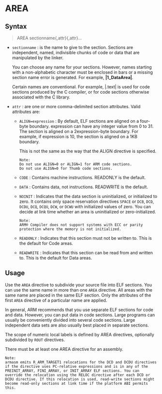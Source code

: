 # AREA

## Syntax

> AREA sectionname{,attr}{,attr}...

* `sectionname` : is the name to give to the section. Sections are independent, named, indivisible chunks of code or data that are manipulated by the linker.

	You can choose any name for your sections. However, names starting with a non-alphabetic character must be enclosed in bars or a missing section name error is generated. For example, **|1_DataArea|**.

	Certain names are conventional. For example, |.text| is used for code sections produced by the C compiler, or for code sections otherwise associated with the C library.

* `attr` : are one or more comma-delimited section attributes. Valid attributes are:
	+ `ALIGN=expression` : By default, ELF sections are aligned on a four-byte boundary. expression can have any integer value from 0 to 31. The section is aligned on a 2expression-byte boundary. For example, if expression is 10, the section is aligned on a 1KB boundary.

		This is not the same as the way that the ALIGN directive is specified.

		```
		Note:
		Do not use ALIGN=0 or ALIGN=1 for ARM code sections.
		Do not use ALIGN=0 for Thumb code sections.
		```

	+ `CODE` : Contains machine instructions. READONLY is the default.
	+ `DATA` : Contains data, not instructions. READWRITE is the default.
	+ `NOINIT` : Indicates that the data section is uninitialized, or initialized to zero. It contains only space reservation directives `SPACE` or `DCB`, `DCD`, `DCDU`, `DCQ`, `DCQU`, `DCW`, or `DCWU` with initialized values of zero. You can decide at link time whether an area is uninitialized or zero-initialized.

		```
		Note:
		ARM® Compiler does not support systems with ECC or parity protection where the memory is not initialized.
		```

	+ `READONLY` : Indicates that this section must not be written to. This is the default for Code areas.
	+ `READWRITE` : Indicates that this section can be read from and written to. This is the default for Data areas.

## Usage

Use the `AREA` directive to subdivide your source file into ELF sections. You can use the same name in more than one `AREA` directive. All areas with the same name are placed in the same ELF section. Only the attributes of the first `AREA` directive of a particular name are applied.

In general, ARM recommends that you use separate ELF sections for code and data. However, you can put data in code sections. Large programs can usually be conveniently divided into several code sections. Large independent data sets are also usually best placed in separate sections.

The scope of numeric local labels is defined by AREA directives, optionally subdivided by `ROUT` directives.

There must be at least one AREA directive for an assembly.

```
Note:
armasm emits R_ARM_TARGET1 relocations for the DCD and DCDU directives if the directive uses PC-relative expressions and is in any of the PREINIT_ARRAY, FINI_ARRAY, or INIT_ARRAY ELF sections. You can override the relocation using the RELOC directive after each DCD or DCDU directive. If this relocation is used, read-write sections might become read-only sections at link time if the platform ABI permits this.
```
